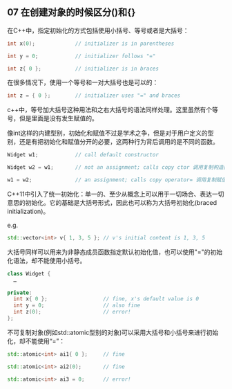 ## 07  在创建对象的时候区分()和{}

在C++中，指定初始化的方式包括使用小括号、等号或者是大括号：

```cpp
int x(0);             // initializer is in parentheses

int y = 0;            // initializer follows "="

int z{ 0 };           // initializer is in braces
```

在很多情况下，使用一个等号和一对大括号也是可以的：

```cpp
int z = { 0 };        // initializer uses "=" and braces
```

c++中，等号加大括号这种用法和之右大括号的语法同样处理。这里虽然有个等号，但是里面是没有发生赋值的。

像int这样的内建型别，初始化和赋值不过是学术之争，但是对于用户定义的型别，还是有把初始化和赋值分开的必要，这两种行为背后调用的是不同的函数。

```cpp
Widget w1;            // call default constructor

Widget w2 = w1;       // not an assignment; calls copy ctor 调用复制构造函数

w1 = w2;              // an assignment; calls copy operator= 调用复制赋值运算符
```

C++11中引入了统一初始化：单一的、至少从概念上可以用于一切场合、表达一切意思的初始化。它的基础是大括号形式，因此也可以称为大括号初始化(braced initialization)。

e.g.

```cpp
std::vector<int> v{ 1, 3, 5 }; // v's initial content is 1, 3, 5
```

大括号同样可以用来为非静态成员函数指定默认初始化值，也可以使用"="的初始化语法，却不能使用小括号。

```cpp
class Widget {
  …

private:
  int x{ 0 };                  // fine, x's default value is 0
  int y = 0;                   // also fine
  int z(0);                    // error!
};
```

不可复制对象(例如std::atomic型别的对象)可以采用大括号和小括号来进行初始化，却不能使用“=”：

```cpp
std::atomic<int> ai1{ 0 };     // fine

std::atomic<int> ai2(0);       // fine

std::atomic<int> ai3 = 0;      // error!
```

